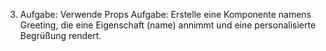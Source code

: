 3. Aufgabe: Verwende Props
Aufgabe:
Erstelle eine Komponente namens Greeting, die eine Eigenschaft (name) annimmt und eine personalisierte Begrüßung rendert.
